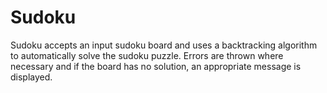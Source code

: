 # Sudoku

Sudoku accepts an input sudoku board and uses a backtracking algorithm to automatically solve the sudoku puzzle. Errors are thrown where necessary and if the board has no solution, an appropriate message is displayed.
